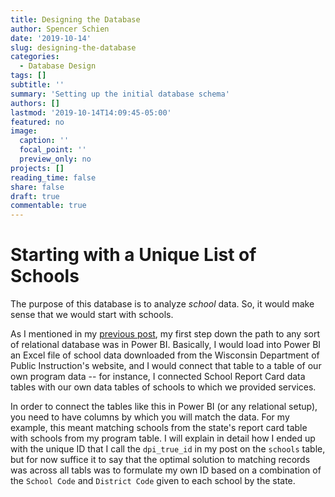```yaml
---
title: Designing the Database
author: Spencer Schien
date: '2019-10-14'
slug: designing-the-database
categories:
  - Database Design
tags: []
subtitle: ''
summary: 'Setting up the initial database schema'
authors: []
lastmod: '2019-10-14T14:09:45-05:00'
featured: no
image:
  caption: ''
  focal_point: ''
  preview_only: no
projects: []
reading_time: false
share: false
draft: true
commentable: true
---
```


# Starting with a Unique List of Schools

The purpose of this database is to analyze *school* data.  So, it would make sense that we would start with schools.  

As I mentioned in my [previous post](https://spencerschien.info/post/building-a-relational-database-in-r/), my first step down the path to any sort of relational database was in Power BI.  Basically, I would load into Power BI an Excel file of school data downloaded from the Wisconsin Department of Public Instruction's website, and I would connect that table to a table of our own program data -- for instance, I connected School Report Card data tables with our own data tables of schools to which we provided services.  

In order to connect the tables like this in Power BI (or any relational setup), you need to have columns by which you will match the data.  For my example, this meant matching schools from the state's report card table with schools from my program table.  I will explain in detail how I ended up with the unique ID that I call the `dpi_true_id` in my post on the `schools` table, but for now suffice it to say that the optimal solution to matching records was across all tabls was to formulate my own ID based on a combination of the `School Code` and `District Code` given to each school by the state.


